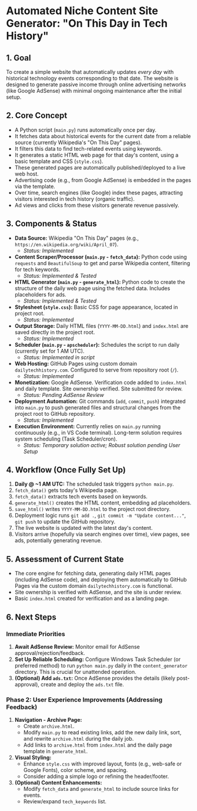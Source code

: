 # Automated Niche Content Site Generator: "On This Day in Tech History"

## 1. Goal

To create a simple website that automatically updates *every day* with historical technology events corresponding to that date. The website is designed to generate passive income through online advertising networks (like Google AdSense) with minimal ongoing maintenance after the initial setup.

## 2. Core Concept

- A Python script (`main.py`) runs automatically once per day.
- It fetches data about historical events for the current date from a reliable source (currently Wikipedia's "On This Day" pages).
- It filters this data to find tech-related events using keywords.
- It generates a static HTML web page for that day's content, using a basic template and CSS (`style.css`).
- These generated pages are automatically published/deployed to a live web host.
- Advertising code (e.g., from Google AdSense) is embedded in the pages via the template.
- Over time, search engines (like Google) index these pages, attracting visitors interested in tech history (organic traffic).
- Ad views and clicks from these visitors generate revenue passively.

## 3. Components & Status

- **Data Source:** Wikipedia "On This Day" pages (e.g., `https://en.wikipedia.org/wiki/April_07`). 
  - *Status: Implemented*
- **Content Scraper/Processor (`main.py` - `fetch_data`):** Python code using `requests` and `BeautifulSoup` to get and parse Wikipedia content, filtering for tech keywords. 
  - *Status: Implemented & Tested*
- **HTML Generator (`main.py` - `generate_html`):** Python code to create the structure of the daily web page using the fetched data. Includes placeholders for ads. 
  - *Status: Implemented & Tested*
- **Stylesheet (`style.css`):** Basic CSS for page appearance, located in project root.
  - *Status: Implemented*
- **Output Storage:** Daily HTML files (`YYYY-MM-DD.html`) and `index.html` are saved directly in the project root.
  - *Status: Implemented*
- **Scheduler (`main.py` - `apscheduler`):** Schedules the script to run daily (currently set for 1 AM UTC). 
  - *Status: Implemented in script*
- **Web Hosting:** GitHub Pages using custom domain `dailytechhistory.com`. Configured to serve from repository root (`/`).
  - *Status: Implemented*
- **Monetization:** Google AdSense. Verification code added to `index.html` and daily template. Site ownership verified. Site submitted for review.
  - *Status: Pending AdSense Review*
- **Deployment Automation:** Git commands (`add`, `commit`, `push`) integrated into `main.py` to push generated files and structural changes from the project root to GitHub repository.
  - *Status: Implemented*
- **Execution Environment:** Currently relies on `main.py` running continuously (e.g., in VS Code terminal). Long-term solution requires system scheduling (Task Scheduler/cron).
  - *Status: Temporary solution active; Robust solution pending User Setup*

## 4. Workflow (Once Fully Set Up)

1.  **Daily @ ~1 AM UTC:** The scheduled task triggers `python main.py`.
2.  `fetch_data()` gets today's Wikipedia page.
3.  `fetch_data()` extracts tech events based on keywords.
4.  `generate_html()` creates the HTML content, embedding ad placeholders.
5.  `save_html()` writes `YYYY-MM-DD.html` to the project root directory.
6.  Deployment logic runs `git add .`, `git commit -m "Update content..."`, `git push` to update the GitHub repository.
7.  The live website is updated with the latest day's content.
8.  Visitors arrive (hopefully via search engines over time), view pages, see ads, potentially generating revenue.

## 5. Assessment of Current State

- The core engine for fetching data, generating daily HTML pages (including AdSense code), and deploying them automatically to GitHub Pages via the custom domain `dailytechhistory.com` is functional.
- Site ownership is verified with AdSense, and the site is under review.
- Basic `index.html` created for verification and as a landing page.

## 6. Next Steps

### Immediate Priorities
1.  **Await AdSense Review:** Monitor email for AdSense approval/rejection/feedback.
2.  **Set Up Reliable Scheduling:** Configure Windows Task Scheduler (or preferred method) to run `python main.py` daily in the `content_generator` directory. This is crucial for unattended operation.
3.  **(Optional) Add `ads.txt`:** Once AdSense provides the details (likely post-approval), create and deploy the `ads.txt` file.

### Phase 2: User Experience Improvements (Addressing Feedback)
1.  **Navigation - Archive Page:**
    *   Create `archive.html`.
    *   Modify `main.py` to read existing links, add the new daily link, sort, and rewrite `archive.html` during the daily job.
    *   Add links to `archive.html` from `index.html` and the daily page template in `generate_html`.
2.  **Visual Styling:**
    *   Enhance `style.css` with improved layout, fonts (e.g., web-safe or Google Fonts), color scheme, and spacing.
    *   Consider adding a simple logo or refining the header/footer.
3.  **(Optional) Content Enhancements:**
    *   Modify `fetch_data` and `generate_html` to include source links for events.
    *   Review/expand `tech_keywords` list.